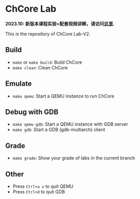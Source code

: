# ChCore Lab

**2023.10: 新版本课程实验+配套视频讲解，请访问[这里](https://github.com/SJTU-IPADS/OS-Course-Lab).**

This is the repository of ChCore Lab-V2.

## Build

- `make` or `make build`: Build ChCore
- `make clean`: Clean ChCore

## Emulate

- `make qemu`: Start a QEMU instance to run ChCore

## Debug with GDB

- `make qemu-gdb`: Start a QEMU instance with GDB server
- `make gdb`: Start a GDB (gdb-multiarch) client

## Grade

- `make grade`: Show your grade of labs in the current branch

## Other

- Press `Ctrl+a x` to quit QEMU
- Press `Ctrl+d` to quit GDB
